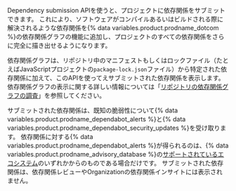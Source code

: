 Dependency submission APIを使うと、プロジェクトに依存関係をサブミットできます。 これにより、ソフトウェアがコンパイルあるいはビルドされる際に解決されるような依存関係を{% data variables.product.prodname_dotcom %}の依存関係グラフの機能に追加し、プロジェクトのすべての依存関係をさらに完全に描き出せるようになります。

依存関係グラフは、リポジトリ中のマニフェストもしくはロックファイル（たとえばJavaScriptプロジェクトの`package-lock.json`ファイル）から特定された依存関係に加えて、このAPIを使ってえサブミットされた依存関係を表示します。 依存関係グラフの表示に関する詳しい情報については「[リポジトリの依存関係グラフの調査](/code-security/supply-chain-security/understanding-your-software-supply-chain/exploring-the-dependencies-of-a-repository#viewing-the-dependency-graph)」を参照してください。

サブミットされた依存関係は、既知の脆弱性について{% data variables.product.prodname_dependabot_alerts %}と{% data variables.product.prodname_dependabot_security_updates %}を受け取ります。 依存関係に対する{% data variables.product.prodname_dependabot_alerts %}が得られるのは、{% data variables.product.prodname_advisory_database %}の[サポートされているエコシステム](https://github.com/github/advisory-database#supported-ecosystems)のいずれかからのものである場合だけです。 サブミットされた依存関係は、依存関係レビューやOrganizationの依存関係インサイトには表示されません。

